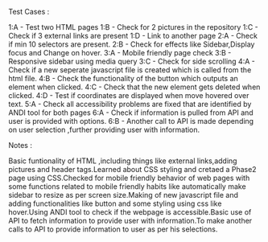 Test Cases :

1:A - Test two HTML pages
1:B - Check for 2 pictures in the repository
1:C - Check if 3 external links are present
1:D - Link to another page
2:A - Check if min 10 selectors are present.
2:B - Check for effects like Sidebar,Display focus and Change on hover.
3:A - Mobile friendly page check 
3:B - Responsive sidebar using media query
3:C - Check for side scrolling
4:A - Check if a new seperate javascript file is created which is called from the html file.
4:B - Check the functionality of the button which outputs an element when clicked.
4:C - Check that the new element gets deleted when clicked.
4:D - Test if coordinates are displayed when move hovered over text.
5:A - Check all accessibility problems are fixed that are identified by ANDI tool for both pages
6:A - Check if information is pulled from API and user is provided with options.
6:B - Another call to API is made depending on user selection ,further providing user with information.

Notes :

Basic funtionality of HTML ,including things like external links,adding pictures and header tags.Learned about CSS styling and cretaed a Phase2 page using CSS.Checked for mobile friendly behavior of web pages with some functions related to mobile friendly habits like automatically make sidebar to resize as per screen size.Making of new javascript file and adding functionalities like button and some styling using css like hover.Using ANDI tool to check if the webpage is accessible.Basic use of API to fetch information to provide user with information.To make another calls to API to provide information to user as per his selections.
